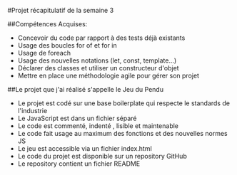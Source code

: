#Projet récapitulatif de la semaine 3

##Compétences Acquises:

- Concevoir du code par rapport à des tests déjà existants
- Usage des boucles for of et for in
- Usage de foreach
- Usage des nouvelles notations (let, const, template...)
- Déclarer des classes et utiliser un constructeur d'objet
- Mettre en place une méthodologie agile pour gérer son projet

##Le projet que j'ai réalisé s'appelle le Jeu du Pendu

- Le projet est codé sur une base boilerplate qui respecte le standards de l'industrie
- Le JavaScript est dans un fichier séparé
- Le code est commenté, indenté , lisible et maintenable
- Le code fait usage au maximum des fonctions et des nouvelles normes JS
- Le jeu est accessible via un fichier index.html
- Le code du projet est disponible sur un repository GitHub
- Le repository contient un fichier README

